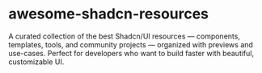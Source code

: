 # awesome-shadcn-resources
A curated collection of the best Shadcn/UI resources — components, templates, tools, and community projects — organized with previews and use-cases. Perfect for developers who want to build faster with beautiful, customizable UI.
